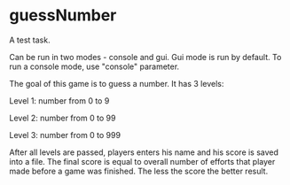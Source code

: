 # guessNumber
A test task.

Can be run in two modes - console and gui. Gui mode is run by default. To run a console mode, use "console" parameter.

The goal of this game is to guess a number. It has 3 levels:

Level 1: number from 0 to 9

Level 2: number from 0 to 99

Level 3: number from 0 to 999

After all levels are passed, players enters his name and his score is saved into a file.
The final score is equal to overall number of efforts that player made before a game was finished.
The less the score the better result.
